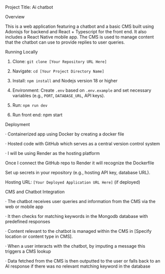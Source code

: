 Project Title: Ai chatbot


Overview


This is a web application featuring a chatbot and a basic CMS built using Adonisjs for backend and React + Typescript for the front end. It also includes a React Native mobile app. The CMS is used to manage content that the chatbot can use to provide replies to user queries.


Running Locally


1. Clone: `git clone [Your Repository URL Here]`

2. Navigate: `cd [Your Project Directory Name]`

3. Install: `npm install` and Nodejs version 18 or higher

4. Environment: Create `.env` based on `.env.example` and set necessary variables (e.g., `PORT`, `DATABASE_URL`, API keys).

5. Run: `npm run dev`

6. Run front end: npm start


Deployment


· Containerized app using Docker by creating a docker file

· Hosted code with GitHub which serves as a central version control system

· I will be using Render as the hosting platform


Once I connect the GitHub repo to Render it will recognize the Dockerfile


Set up secrets in your repository (e.g., hosting API key, database URL).


Hosting URL: `[Your Deployed Application URL Here]` (if deployed)


CMS and Chatbot Integration


· The chatbot receives user queries and information from the CMS via the web or mobile app

· It then checks for matching keywords in the Mongodb database with predefined responses

· Content relevant to the chatbot is managed within the CMS in [Specify location or content type in CMS].

· When a user interacts with the chatbot, by imputing a message this triggers a CMS lookup

· Data fetched from the CMS is then outputted to the user or falls back to an AI response if there was no relevant matching keyword in the database